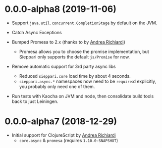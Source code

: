 # 0.0.0-alpha8 (2019-11-06)

* Support `java.util.concurrent.CompletionStage` by default on the JVM.

* Catch Async Exceptions

* Bumped Promesa to 2.x (thanks to by [Andrea Richiardi](https://github.com/arichiardi))
  * Promesa allows you to choose the promise implementation, but Sieppari only supports the default `js/Promise` for now.
* Remove automatic support for 3rd party async libs
  * Reduced `sieppari.core` load time by about 4 seconds.
  * `sieppari.async.*` namespaces now need to be `require`:d explicitly, you probably only need one of them.
* Run tests with Kaocha on JVM and node, then consolidate build tools back to just Leiningen.

# 0.0.0-alpha7 (2018-12-29)

* Initial support for ClojureScript by [Andrea Richiardi](https://github.com/arichiardi)
  * `core.async` & `promesa` (requires `1.10.0-SNAPSHOT`)
